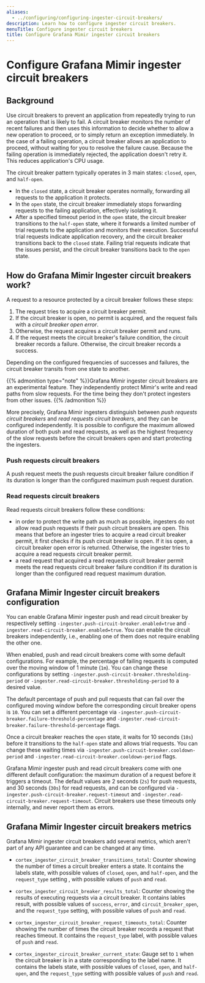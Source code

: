 ```yaml
---
aliases:
  - ../configuring/configuring-ingester-circuit-breakers/
description: Learn how to configure ingester circuit breakers.
menuTitle: Configure ingester circuit breakers
title: Configure Grafana Mimir ingester circuit breakers
---
```


# Configure Grafana Mimir ingester circuit breakers

## Background

Use circuit breakers to prevent an application from repeatedly trying to run an operation that is likely to fail.
A circuit breaker monitors the number of recent failures and then uses this information to decide whether to allow a new operation to proceed, or to simply return an exception immediately.
In the case of a failing operation, a circuit breaker allows an application to proceed, without waiting for you to resolve the failure cause.
Because the failing operation is immediately rejected, the application doesn't retry it. This reduces application's CPU usage.

The circuit breaker pattern typically operates in 3 main states: `closed`, `open`, and `half-open`.

- In the `closed` state, a circuit breaker operates normally, forwarding all requests to the application it protects.
- In the `open` state, the circuit breaker immediately stops forwarding requests to the failing application, effectively isolating it.
- After a specified timeout period in the `open` state, the circuit breaker transitions to the `half-open` state, where it forwards a limited number of trial requests to the application and monitors their execution.
  Successful trial requests indicate application recovery, and the circuit breaker transitions back to the `closed` state.
  Failing trial requests indicate that the issues persist, and the circuit breaker transitions back to the `open` state.

## How do Grafana Mimir Ingester circuit breakers work?

A request to a resource protected by a circuit breaker follows these steps:

1. The request tries to acquire a circuit breaker permit.
1. If the circuit breaker is open, no permit is acquired, and the request fails with a _circuit breaker open error_.
1. Otherwise, the request acquires a circuit breaker permit and runs.
1. If the request meets the circuit breaker's failure condition, the circuit breaker records a failure.
   Otherwise, the circuit breaker records a success.

Depending on the configured frequencies of successes and failures, the circuit breaker transits from one state to another.

{{% admonition type="note" %}}Grafana Mimir ingester circuit breakers are an experimental feature.
They independently protect Mimir's write and read paths from slow requests.
For the time being they don't protect ingesters from other issues.
{{% /admonition %}}

More precisely, Grafana Mimir ingesters distinguish between _push requests circuit breakers_ and _read requests circuit breakers_, and they can be configured independently.
It is possible to configure the maximum allowed duration of both push and read requests, as well as the highest frequency of the slow requests before the circuit breakers open and start protecting the ingesters.

### Push requests circuit breakers

A push request meets the push requests circuit breaker failure condition if its duration is longer than the configured maximum push request duration.

### Read requests circuit breakers

Read requests circuit breakers follow these conditions:

- in order to protect the write path as much as possible, ingesters do not allow read push requests if their push circuit breakers are open.
  This means that before an ingester tries to acquire a read circuit breaker permit, it first checks if its push circuit breaker is open.
  If it iss open, a circuit breaker open error is returned.
  Otherwise, the ingester tries to acquire a read requests circuit breaker permit.
- a read request that acquired a read requests circuit breaker permit meets the read requests circuit breaker failure condition if its duration is longer than the configured read request maximum duration.

## Grafana Mimir Ingester circuit breakers configuration

You can enable Grafana Mimir ingester push and read circuit breaker by respectively setting `-ingester.push-circuit-breaker.enabled=true` and `-ingester.read-circuit-breaker.enabled=true`.
You can enable the circuit breakers independently, i.e., enabling one of them does not require enabling the other one.

When enabled, push and read circuit breakers come with some default configurations.
For example, the percentage of failing requests is computed over the moving window of 1 minute (`1m`).
You can change these configurations by setting `-ingester.push-circuit-breaker.thresholding-period` or `-ingester.read-circuit-breaker.thresholding-period` to a desired value.

The default percentage of push and pull requests that can fail over the configured moving window before the corresponding circuit breaker opens is `10`.
You can set a different percentage via `-ingester.push-circuit-breaker.failure-threshold-percentage` and `-ingester.read-circuit-breaker.failure-threshold-percentage` flags.

Once a circuit breaker reaches the `open` state, it waits for 10 seconds (`10s`) before it transitions to the `half-open` state and allows trial requests.
You can change these waiting times via `-ingester.push-circuit-breaker.cooldown-period` and `-ingester.read-circuit-breaker.cooldown-period` flags.

Grafana Mimir ingester push and read circuit breakers come with one different default configuration: the maximum duration of a request before it triggers a timeout.
The default values are 2 seconds (`2s`) for push requests, and 30 seconds (`30s`) for read requests, and can be configured via `-ingester.push-circuit-breaker.request-timeout` and `-ingester.read-circuit-breaker.request-timeout`.
Circuit breakers use these timeouts only internally, and never report them as errors.

## Grafana Mimir Ingester circuit breakers metrics

Grafana Mimir ingester circuit breakers add several metrics, which aren't part of any API guarantee and can be changed at any time.

- `cortex_ingester_circuit_breaker_transitions_total`: Counter showing the number of times a circuit breaker enters a state. It contains the labels state, with possible values of `closed`, `open`, and `half-open`, and the `request_type` setting , with possible values of `push` and `read`.

- `cortex_ingester_circuit_breaker_results_total`: Counter showing the results of executing requests via a circuit breaker. It contains lables result, with possible values of `success`, `error`, and `circuit_breaker_open`, and the `request_type` setting, with possible values of `push` and `read`.

- `cortex_ingester_circuit_breaker_request_timeouts_total`: Counter showing the number of times the circuit breaker records a request that reaches timeout. It contains the `request_type` label, with possible values of `push` and `read`.

- `cortex_ingester_circuit_breaker_current_state`: Gauge set to `1` when the circuit breaker is in a state corresponding to the label name. It contains the labels state, with possible values of `closed`, `open`, and `half-open`, and the `request_type` setting with possible values of `push` and `read`.
